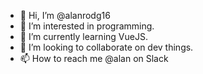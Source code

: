 - 👋 Hi, I’m @alanrodg16
- 👀 I’m interested in programming.
- 🌱 I’m currently learning VueJS.
- 💞️ I’m looking to collaborate on dev things.
- 📫 How to reach me @alan on Slack

<!---
alanrodg16/alanrodg16 is a ✨ special ✨ repository because its `README.md` (this file) appears on your GitHub profile.
You can click the Preview link to take a look at your changes.
--->
